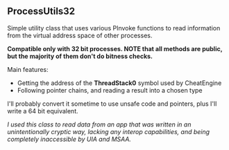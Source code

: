 ## ProcessUtils32

Simple utility class that uses various PInvoke functions to read information from the virtual address space of other processes. 

**Compatible only with 32 bit processes. NOTE that all methods are public, but the majority of them don't do bitness checks.**

Main features:
- Getting the address of the **ThreadStack0** symbol used by CheatEngine
- Following pointer chains, and reading a result into a chosen type

I'll probably convert it sometime to use unsafe code and pointers, plus I'll write a 64 bit equivalent.

*I used this class to read data from an app that was written in an unintentionally cryptic way, lacking any interop capabilities, and being completely inaccessible by UIA and MSAA.*
